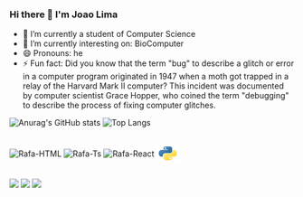 ### Hi there 👋 I'm Joao Lima
- 🔭 I’m currently a student of Computer Science
- 🌱 I’m currently interesting on: BioComputer
- 😄 Pronouns: he 
- ⚡ Fun fact: Did you know that the term "bug" to describe a glitch or error in a computer program originated in 1947 when a moth got trapped in a relay of the Harvard Mark II computer? This incident was documented by computer scientist Grace Hopper, who coined the term "debugging" to describe the process of fixing computer glitches.

![Anurag's GitHub stats](https://github-readme-stats.vercel.app/api?username=MainJoaoLima&show_icons=true&theme=radical)
![Top Langs](https://github-readme-stats.vercel.app/api/top-langs/?username=MainJoaoLima&show_icons=true&theme=radical&hide_progress=true)

<div style="display: inline_block"><br>
  <img align="center" alt="Rafa-HTML" height="30" width="40" src="https://cdn.jsdelivr.net/gh/devicons/devicon@latest/icons/c/c-original.svg" />
  <img align="center" alt="Rafa-Ts" height="30" width="40" src="https://cdn.jsdelivr.net/gh/devicons/devicon@latest/icons/cplusplus/cplusplus-original.svg" />
  <img align="center" alt="Rafa-React" height="30" width="40" src="https://cdn.jsdelivr.net/gh/devicons/devicon@latest/icons/dart/dart-original.svg" />
  <img align="center" alt="Rafa-Python" height="30" width="40" src="https://raw.githubusercontent.com/devicons/devicon/master/icons/python/python-original.svg">
</div>
  
  ##
 
<div> 
  <a href="https://instagram.com/superjoaoluis" target="_blank"><img src="https://img.shields.io/badge/-Instagram-%23E4405F?style=for-the-badge&logo=instagram&logoColor=white" target="_blank"></a>
  <a href = "mailto:branch.joao.1@gmail.com"><img src="https://img.shields.io/badge/-Gmail-%23333?style=for-the-badge&logo=gmail&logoColor=white" target="_blank"></a>
  <a href="https://www.linkedin.com/in/main-joao-lima" target="_blank"><img src="https://img.shields.io/badge/-LinkedIn-%230077B5?style=for-the-badge&logo=linkedin&logoColor=white" target="_blank"></a> 
  
</div>         
